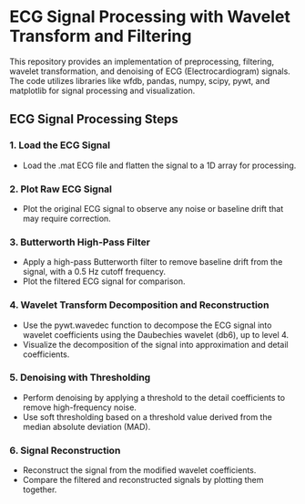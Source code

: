 # ECG Signal Processing with Wavelet Transform and Filtering
This repository provides an implementation of preprocessing, filtering, wavelet transformation, and denoising of ECG (Electrocardiogram) signals. The code utilizes libraries like wfdb, pandas, numpy, scipy, pywt, and matplotlib for signal processing and visualization.

## ECG Signal Processing Steps
### 1. Load the ECG Signal
- Load the .mat ECG file and flatten the signal to a 1D array for processing.

### 2. Plot Raw ECG Signal
- Plot the original ECG signal to observe any noise or baseline drift that may require correction.

### 3. Butterworth High-Pass Filter
- Apply a high-pass Butterworth filter to remove baseline drift from the signal, with a 0.5 Hz cutoff frequency.
- Plot the filtered ECG signal for comparison.

### 4. Wavelet Transform Decomposition and Reconstruction
- Use the pywt.wavedec function to decompose the ECG signal into wavelet coefficients using the Daubechies wavelet (db6), up to level 4.
- Visualize the decomposition of the signal into approximation and detail coefficients.

### 5. Denoising with Thresholding
- Perform denoising by applying a threshold to the detail coefficients to remove high-frequency noise.
- Use soft thresholding based on a threshold value derived from the median absolute deviation (MAD).

### 6. Signal Reconstruction
- Reconstruct the signal from the modified wavelet coefficients.
- Compare the filtered and reconstructed signals by plotting them together.
